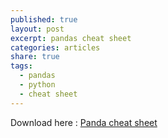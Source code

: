 ```yaml
---
published: true 
layout: post
excerpt: pandas cheat sheet
categories: articles
share: true
tags:
  - pandas
  - python
  - cheat sheet
---
```


Download here : [Panda cheat sheet](/documents/Pandas_Cheat_Sheet.pdf)
